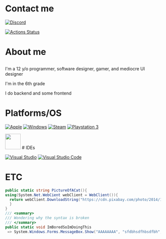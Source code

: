 # Contact me

[![Discord](https://img.shields.io/badge/%3CServer%3E-%237289DA.svg?style=for-the-badge&logo=discord&logoColor=white)](https://discord.com/users/722352004470407168)

[![Actions Status](https://img.shields.io/badge/Reddit-FF4500?style=for-the-badge&logo=reddit&logoColor=white)](https://reddit.com/u/swiney2)

# About me
<img src="https://c.tenor.com/6AD7XiQE57YAAAAM/family-guy-dance.gif" width="500" height="10">
I'm a 12 y/o programmer, software designer, gamer, and mediocre UI designer

I'm in the 6th grade

I do backend and some frontend

# Platforms/OS

[![Apple](https://img.shields.io/badge/Apple-%23000000.svg?style=for-the-badge&logo=apple&logoColor=white)](https://apple.com/) [![Windows](https://img.shields.io/badge/Windows-0078D6?style=for-the-badge&logo=windows&logoColor=white)](https://www.microsoft.com/en-us/windows/) [![Steam](https://img.shields.io/badge/steam-%23000000.svg?style=for-the-badge&logo=steam&logoColor=white)](https://steamcommunity.com/) 	[![Playstation 3](https://img.shields.io/badge/Playstation%203-003791?style=for-the-badge&logo=playstation-3&logoColor=white)](https://www.playstation.com/en-us/)

<img src="https://cdn.pixabay.com/photo/2014/11/30/14/11/cat-551554__480.jpg" width="50">
# IDEs

[![Visual Studio](https://img.shields.io/badge/Visual%20Studio-5C2D91.svg?style=for-the-badge&logo=visual-studio&logoColor=white)](https://visualstudio.microsoft.com/)  [![Visual Studio Code](https://img.shields.io/badge/Visual%20Studio%20Code-0078d7.svg?style=for-the-badge&logo=visual-studio-code&logoColor=white)](https://code.visualstudio.com/)

# ETC

```C#
public static string PictureOfACat(){
using(System.Net.WebCient webClient = WebClient()){
  return webClient.DownloadString("https://cdn.pixabay.com/photo/2014/11/30/14/11/cat-551554__480.jpg");
  }
}
/// <summary>
/// Wondering why the syntax is broken
/// </summary>
public static void ImBoredSoImDoingThis
 => System.Windows.Forms.MessageBox.Show("AAAAAAAA", "sfdbhsdfhbsdfbh", MessageBoxButtons.OK, MessageBoxImage.Error);
